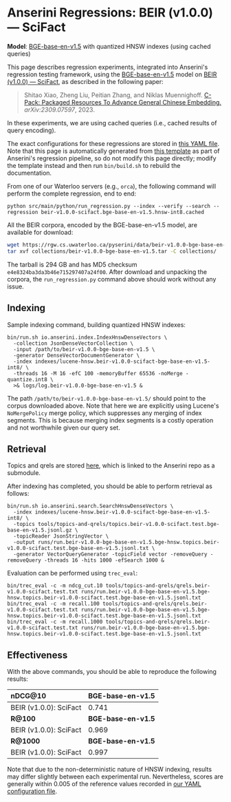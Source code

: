 # Anserini Regressions: BEIR (v1.0.0) &mdash; SciFact

**Model**: [BGE-base-en-v1.5](https://huggingface.co/BAAI/bge-base-en-v1.5) with quantized HNSW indexes (using cached queries)

This page describes regression experiments, integrated into Anserini's regression testing framework, using the [BGE-base-en-v1.5](https://huggingface.co/BAAI/bge-base-en-v1.5) model on [BEIR (v1.0.0) &mdash; SciFact](http://beir.ai/), as described in the following paper:

> Shitao Xiao, Zheng Liu, Peitian Zhang, and Niklas Muennighoff. [C-Pack: Packaged Resources To Advance General Chinese Embedding.](https://arxiv.org/abs/2309.07597) _arXiv:2309.07597_, 2023.

In these experiments, we are using cached queries (i.e., cached results of query encoding).

The exact configurations for these regressions are stored in [this YAML file](../../src/main/resources/regression/beir-v1.0.0-scifact.bge-base-en-v1.5.hnsw-int8.cached.yaml).
Note that this page is automatically generated from [this template](../../src/main/resources/docgen/templates/beir-v1.0.0-scifact.bge-base-en-v1.5.hnsw-int8.cached.template) as part of Anserini's regression pipeline, so do not modify this page directly; modify the template instead and then run `bin/build.sh` to rebuild the documentation.

From one of our Waterloo servers (e.g., `orca`), the following command will perform the complete regression, end to end:

```
python src/main/python/run_regression.py --index --verify --search --regression beir-v1.0.0-scifact.bge-base-en-v1.5.hnsw-int8.cached
```

All the BEIR corpora, encoded by the BGE-base-en-v1.5 model, are available for download:

```bash
wget https://rgw.cs.uwaterloo.ca/pyserini/data/beir-v1.0.0-bge-base-en-v1.5.tar -P collections/
tar xvf collections/beir-v1.0.0-bge-base-en-v1.5.tar -C collections/
```

The tarball is 294 GB and has MD5 checksum `e4e8324ba3da3b46e715297407a24f00`.
After download and unpacking the corpora, the `run_regression.py` command above should work without any issue.

## Indexing

Sample indexing command, building quantized HNSW indexes:

```
bin/run.sh io.anserini.index.IndexHnswDenseVectors \
  -collection JsonDenseVectorCollection \
  -input /path/to/beir-v1.0.0-bge-base-en-v1.5 \
  -generator DenseVectorDocumentGenerator \
  -index indexes/lucene-hnsw.beir-v1.0.0-scifact-bge-base-en-v1.5-int8/ \
  -threads 16 -M 16 -efC 100 -memoryBuffer 65536 -noMerge -quantize.int8 \
  >& logs/log.beir-v1.0.0-bge-base-en-v1.5 &
```

The path `/path/to/beir-v1.0.0-bge-base-en-v1.5/` should point to the corpus downloaded above.
Note that here we are explicitly using Lucene's `NoMergePolicy` merge policy, which suppresses any merging of index segments.
This is because merging index segments is a costly operation and not worthwhile given our query set.

## Retrieval

Topics and qrels are stored [here](https://github.com/castorini/anserini-tools/tree/master/topics-and-qrels), which is linked to the Anserini repo as a submodule.

After indexing has completed, you should be able to perform retrieval as follows:

```
bin/run.sh io.anserini.search.SearchHnswDenseVectors \
  -index indexes/lucene-hnsw.beir-v1.0.0-scifact-bge-base-en-v1.5-int8/ \
  -topics tools/topics-and-qrels/topics.beir-v1.0.0-scifact.test.bge-base-en-v1.5.jsonl.gz \
  -topicReader JsonStringVector \
  -output runs/run.beir-v1.0.0-bge-base-en-v1.5.bge-hnsw.topics.beir-v1.0.0-scifact.test.bge-base-en-v1.5.jsonl.txt \
  -generator VectorQueryGenerator -topicField vector -removeQuery -removeQuery -threads 16 -hits 1000 -efSearch 1000 &
```

Evaluation can be performed using `trec_eval`:

```
bin/trec_eval -c -m ndcg_cut.10 tools/topics-and-qrels/qrels.beir-v1.0.0-scifact.test.txt runs/run.beir-v1.0.0-bge-base-en-v1.5.bge-hnsw.topics.beir-v1.0.0-scifact.test.bge-base-en-v1.5.jsonl.txt
bin/trec_eval -c -m recall.100 tools/topics-and-qrels/qrels.beir-v1.0.0-scifact.test.txt runs/run.beir-v1.0.0-bge-base-en-v1.5.bge-hnsw.topics.beir-v1.0.0-scifact.test.bge-base-en-v1.5.jsonl.txt
bin/trec_eval -c -m recall.1000 tools/topics-and-qrels/qrels.beir-v1.0.0-scifact.test.txt runs/run.beir-v1.0.0-bge-base-en-v1.5.bge-hnsw.topics.beir-v1.0.0-scifact.test.bge-base-en-v1.5.jsonl.txt
```

## Effectiveness

With the above commands, you should be able to reproduce the following results:

| **nDCG@10**                                                                                                  | **BGE-base-en-v1.5**|
|:-------------------------------------------------------------------------------------------------------------|-----------|
| BEIR (v1.0.0): SciFact                                                                                       | 0.741     |
| **R@100**                                                                                                    | **BGE-base-en-v1.5**|
| BEIR (v1.0.0): SciFact                                                                                       | 0.969     |
| **R@1000**                                                                                                   | **BGE-base-en-v1.5**|
| BEIR (v1.0.0): SciFact                                                                                       | 0.997     |

Note that due to the non-deterministic nature of HNSW indexing, results may differ slightly between each experimental run.
Nevertheless, scores are generally within 0.005 of the reference values recorded in [our YAML configuration file](../../src/main/resources/regression/beir-v1.0.0-scifact.bge-base-en-v1.5.hnsw-int8.cached.yaml).
